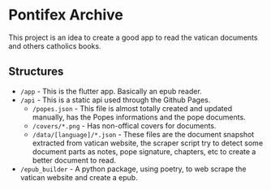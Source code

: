 # Pontifex Archive

This project is an idea to create a good app to read the vatican documents and others catholics books.

## Structures

- `/app` - This is the flutter app. Basically an epub reader.
- `/api` - This is a static api used through the Github Pages.
  - `/popes.json` - This file is almost totally created and updated manually, has the Popes informations and the pope documents.
  - `/covers/*.png` - Has non-offical covers for documents.
  - `/data/[language]/*.json` - These files are the document snapshot extracted from vatican website, the scraper script try to detect some document parts as notes, pope signature, chapters, etc to create a better document to read.
- `/epub_builder` - A python package, using poetry, to web scrape the vatican website and create a epub.

